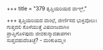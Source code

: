 +++
title = "379 ತೃಪ್ತಿಯರಿಯದ ವಾಞ್ಛೆ,"

+++
ತೃಪ್ತಿಯರಿಯದ ವಾಂಛೆ, ಜೀರ್ಣಿಸದ ಭುಕ್ತಿವೊಲು।  
ಗುಪ್ತದಲಿ ಕೊಳೆಯುತ್ತೆ ವಿಷಬೀಜವಾಗಿ॥  
ಪ್ರಾಪ್ತಿಗೊಳಿಪುದು ಜೀವಕುನ್ಮಾದತಾಪಗಳ।  
ಸುಪ್ತವಹುದೆಂತಿಚ್ಛೆ? - ಮಂಕುತಿಮ್ಮ॥  
